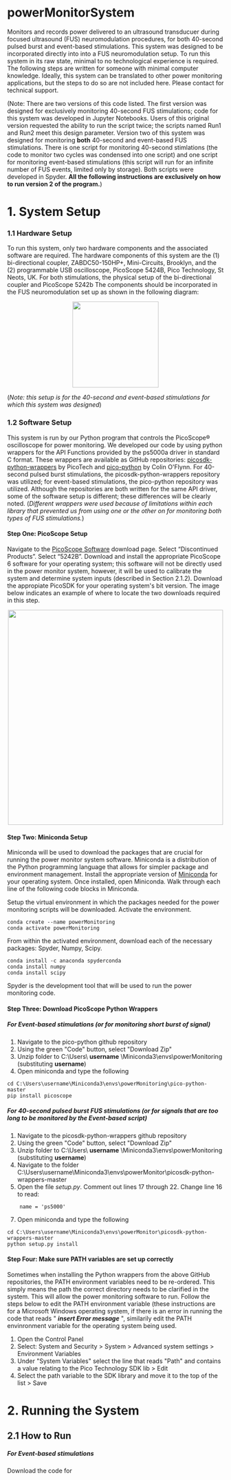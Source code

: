 # powerMonitorSystem

Monitors and records power delivered to an ultrasound transducuer during focused ultrasound (FUS) neuromodulation procedures, for both 40-second pulsed burst and event-based stimulations. This system was designed to be incorporated directly into into a FUS neuromodulation setup. To run this system in its raw state, minimal to no technological experience is required. The following steps are written for someone with minimal computer knowledge. Ideally, this system can be translated to other power monitoring applications, but the steps to do so are not included here. Please contact for technical support.

(Note: There are two versions of this code listed. The first version was designed for exclusively monitoring 40-second FUS stimulations; code for this system was developed in Jupyter Notebooks. Users of this original version requested the ability to run the script twice; the scripts named Run1 and Run2 meet this design parameter. Version two of this system was designed for monitoring **both** 40-second and event-based FUS stimulations. There is one script for monitoring 40-second stimlations (the code to monitor two cycles was condensed into one script) and one script for monitoring event-based stimulations (this script will run for an infinite number of FUS events, limited only by storage). Both scripts were developed in Spyder. **All the following instructions are exclusively on how to run version 2 of the program.**)

# 1. System Setup

### 1.1 Hardware Setup
To run this system, only two hardware components and the associated software are required. The hardware components of this system are the (1) bi-directional coupler, ZABDC50-150HP+, Mini-Circuits, Brooklyn, and the (2) programmable USB oscilloscope, PicoScope 5424B, Pico Technology, St Neots, UK. For both stimulations, the physical setup of the bi-directional coupler and PicoScope 5242b The components should be incorporated in the FUS neuromodulation set up as shown in the following diagram: 
<p align="center">
  <img src="https://user-images.githubusercontent.com/79548629/141196488-7f4f442c-c110-4b50-a4ef-c6bc313267e7.png" height="200">
</p>

(*Note: this setup is for the 40-second and event-based stimulations for which this system was designed*) 

### 1.2 Software Setup
This system is run by our Python program that controls the PicoScope® oscilloscope for power monitoring. We developed our code by using python wrappers for the API Functions provided by the ps5000a driver in standard C format. These wrappers are available as GitHub repositories: [picosdk-python-wrappers](https://github.com/picotech/picosdk-python-wrappers) by PicoTech and [pico-python](https://github.com/colinoflynn/pico-python) by Colin O'Flynn. For 40-second pulsed burst stimulations, the picosdk-python-wrappers repository was utilized; for event-based stimulations, the pico-python repository was utilized. Although the repositories are both written for the same API driver, some of the software setup is different; these differences will be clearly noted. (*Different wrappers were used because of limitations within each library that prevented us from using one or the other on for monitoring both types of FUS stimulations.*)

#### Step One: PicoScope Setup

Navigate to the [PicoScope Software](https://www.picotech.com/downloads) download page. Select “Discontinued Products”. Select “5242B”. Download and install the appropriate PicoScope 6 software for your operating system; this software will not be directly used in the power monitor system, however, it will be used to calibrate the system and determine system inputs (described in Section 2.1.2). Download the appropiate PicoSDK for your operating system's bit version. The image below indicates an example of where to locate the two downloads required in this step. 
<p align="center">
  <img src="https://user-images.githubusercontent.com/79548629/141529704-23a285b3-ca74-4a08-8b76-b10d46f1c376.png" width="500">
</p>

#### Step Two: Miniconda Setup

Miniconda will be used to download the packages that are crucial for running the power monitor system software. Miniconda is a distribution of the Python programming language that allows for simpler package and environment management. Install the appropriate version of [Miniconda](https://docs.conda.io/en/latest/miniconda.html) for your operating system. Once installed, open Miniconda. Walk through each line of the following code blocks in Miniconda. 

Setup the virtual environment in which the packages needed for the power monitoring scripts will be downloaded. Activate the environment.
```
conda create --name powerMonitoring
conda activate powerMonitoring
```

From within the activated environment, download each of the necessary packages: Spyder, Numpy, Scipy. 
```
conda install -c anaconda spyderconda 
conda install numpy
conda install scipy
```
Spyder is the development tool that will be used to run the power monitoring code.

#### Step Three: Download PicoScope Python Wrappers

##### For Event-based stimulations (or for monitoring short burst of signal)

1. Navigate to the pico-python github repository
2. Using the green "Code" button, select "Download Zip"
3. Unzip folder to C:\Users\ **username** \Miniconda3\envs\powerMonitoring (substituting **username**)
4. Open miniconda and type the following
```
cd C:\Users\username\Miniconda3\envs\powerMonitoring\pico-python-master
pip install picoscope
```

##### For 40-second pulsed burst FUS stimulations (or for signals that are too long to be monitored by the Event-based script)

1. Navigate to the picosdk-python-wrappers github repository
2. Using the green "Code" button, select "Download Zip"
3. Unzip folder to C:\Users\ **username** \Miniconda3\envs\powerMonitoring (substituting **username**)
4. Navigate to the folder C:\Users\username\Miniconda3\envs\powerMonitor\picosdk-python-wrappers-master
5. Open the file *setup.py*. Comment out lines 17 through 22. Change line 16 to read:
```
    name = 'ps5000'
```
7. Open miniconda and type the following
```
cd C:\Users\username\Miniconda3\envs\powerMonitor\picosdk-python-wrappers-master
python setup.py install
```
#### Step Four: Make sure PATH variables are set up correctly

Sometimes when installing the Python wrappers from the above GitHub repositories, the PATH environment variables need to be re-ordered. This simply means the path the correct directory needs to be clarified in the system. This will allow the power monitoring software to run. Follow the steps below to edit the PATH environment variable (these instructions are for a Microsoft Windows operating system, if there is an error in running the code that reads " ***insert Error message*** ", similarily edit the PATH envinronment variable for the operating system being used.
1. Open the Control Panel
2. Select: System and Security > System > Advanced system settings > Environment Variables
3. Under "System Variables" select the line that reads "Path" and contains a value relating to the Pico Technology SDK lib > Edit
4. Select the path variable to the SDK library and move it to the top of the list > Save

# 2. Running the System

## 2.1 How to Run

##### For Event-based stimulations 

Download the code for 
